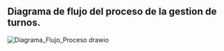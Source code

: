 ## Diagrama de flujo del proceso de la gestion de turnos.
![Diagrama_Flujo_Proceso drawio](https://github.com/user-attachments/assets/ea458830-33a1-49a9-92ea-68f1cca65c43)
